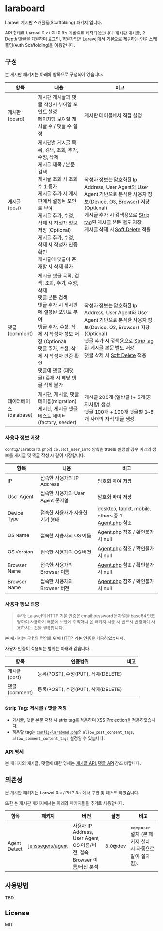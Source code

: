 # laraboard

Laravel 게시판 스캐폴딩(Scaffolding) 패키지 입니다.

API 형태로 Laravel 9.x / PHP 8.x 기반으로 제작되었습니다. 게시판 게시글, 2 Depth 댓글을 지원하며 로그인, 회원가입은 Laravel에서 기본으로 제공하는 인증 스캐폴딩(Auth Scaffolding)을 이용합니다.

## 구성

본 게시판 패키지는 아래의 항목으로 구성되어 있습니다.

| 항목 | 내용 | 비고 |
| ---- | ---- | ---- |
| 게시판<br>(board) | 게시판 게시글과 댓글 작성시 부여할 포인트 설정<br> 페이지당 보여질 게시글 수 / 댓글 수 설정 | 게시판 테이블에서 직접 설정 |
| 게시글<br>(post) | 게시판별 게시글 목록, 검색, 조회, 추가, 수정, 삭제<br> 게시글 제목 / 본문 검색<br> 게시글 조회 시 조회수 1 증가<br> 게시글 추가 시 게시판에서 설정된 포인트 부여<br> 게시글 추가, 수정, 삭제 시 작성자 정보 저장 (Optional)<br> 게시글 추가, 수정, 삭제 시 작성자 인증 확인<br> 게시글에 댓글이 존재할 시 삭제 불가 | 작성자 정보는 암호화된 Ip Address, User Agent와 User Agent 기반으로 분석한 사용자 정보(Device, OS, Browser) 저장 (Optional)<br> 게시글 추가 시 검색용으로 [Strip tag](https://www.php.net/manual/en/function.strip-tags.php)된 게시글 본문 별도 저장<br> 게시글 삭제 시 [Soft Delete](https://laravel.kr/docs/9.x/eloquent#%EC%86%8C%ED%94%84%ED%8A%B8%20%EC%82%AD%EC%A0%9C%ED%95%98%EA%B8%B0) 적용 |
| 댓글<br>(comment) | 게시글 댓글 목록, 검색, 조회, 추가, 수정, 삭제<br> 댓글 본문 검색<br> 댓글 추가 시 게시판에 설정된 포인트 부여<br> 댓글 추가, 수정, 삭제 시 작성자 정보 저장 (Optional)<br> 댓글 추가, 수정, 삭제 시 작성자 인증 확인<br> 댓글에 댓글 (대댓글) 존재 시 해당 댓글 삭제 불가 | 작성자 정보는 암호화된 Ip Address, User Agent와 User Agent 기반으로 분석한 사용자 정보(Device, OS, Browser) 저장 (Optional)<br> 댓글 추가 시 검색용으로 [Strip tag](https://www.php.net/manual/en/function.strip-tags.php)된 게시글 본문 별도 저장<br> 댓글 삭제 시 [Soft Delete](https://laravel.kr/docs/9.x/eloquent#%EC%86%8C%ED%94%84%ED%8A%B8%20%EC%82%AD%EC%A0%9C%ED%95%98%EA%B8%B0) 적용 |
| 데이터베이스<br>(database) | 게시판, 게시글, 댓글 테이블(migration) <br> 게시판, 게시글 댓글 테스트 데이터 (factory, seeder) <br>| 게시글 200개 (일반글 )+ 5개(공지사항) 생성 <br> 댓글 100개 + 100개 댓글별 1~8개 사이의 자식 댓글 생성 |

### 사용자 정보 저장

`config/laraboard.php`의 `collect_user_info` 항목을 true로 설정할 경우 아래의 정보를 게시글 및 댓글 작성 시 같이 저장합니다.

| 항목 | 내용 | 비고 |
| ---- | ---- | ---- |
| IP | 접속한 사용자의 IP Address | 암호화 하여 저장 |
| User Agent | 접속한 사용자의 User Agent 문자열 | 암호화 하여 저장 |
| Device Type | 접속한 사용자가 사용한 기기 형태 | desktop, tablet, mobile, others 중 1<br> [Agent.php](src/Support/Detect/Agent.php) 참조|
| OS Name | 접속한 사용자의 OS 이름 | [Agent.php](src/Support/Detect/Agent.php) 참조 / 확인불가 시 null |
| OS Version | 접속한 사용자의 OS 버전 | [Agent.php](src/Support/Detect/Agent.php) 참조 / 확인불가 시 null  |
| Browser Name | 접속한 사용자의 Browser 이름 | [Agent.php](src/Support/Detect/Agent.php) 참조 / 확인불가 시 null  |
| Browser Name | 접속한 사용자의 Browser 버전 | [Agent.php](src/Support/Detect/Agent.php) 참조 / 확인불가 시 null  |

### 사용자 정보 인증

> 주의: Laravel의 HTTP 기본 인증은 email:password 문자열을 base64 인코딩하여 사용하기 때문에 보안에 취약하니 본 패키지 사용 시 반드시 변경하여 사용하시는 것을 권장합니다.

본 패키지는 구현의 편의를 위해 [HTTP 기본 인증](https://laravel.kr/docs/9.x/authentication#HTTP%20%EA%B8%B0%EB%B3%B8%20%EC%9D%B8%EC%A6%9D)을 이용하였습니다.

사용자 인증이 적용되는 범위는 아래와 같습니다.

| 항목 | 인증범위 | 비고 |
| ---- | ---- | ---- |
| 게시글<br>(post) | 등록(POST), 수정(PUT), 삭제(DELETE) |  |
| 댓글<br>(comment) | 등록(POST), 수정(PUT), 삭제(DELETE) |  |

### Strip Tag: 게시글 / 댓글 저장

- 게시글, 댓글 본문 저장 시 strip tag를 적용하며 XSS Protection을 적용하였습니다.
- 허용할 tag는 [`config/laraboad.php`](src/Laraboard/config/laraboard.php)의 `allow_post_content_tags`, `allow_comment_content_tags` 설정할 수 있습니다.

### API 명세

본 패키지의 게시글, 댓글에 대한 명세는 [게시글 API](rest.comment.example.http), [댓글 API](rest.comment.example.http) 참조 바랍니다.

## 의존성

본 게시판 패키지는 Laravel 9.x / PHP 8.x 에서 구현 및 테스트 하였습니다.

또한 본 게시판 패키지에서는 아래의 패키지들을 추가로 사용합니다.

| 항목 | 패키지 | 버전 | 설명 | 비고 |
| ---- | ----- | ---- | ---- | ----- |
| Agent Detect | [jenssegers/agent](https://packagist.org/packages/jenssegers/agent) | 사용자 IP Address, User Agent, OS 이름/버전, 접속 Browser 이름/버전 분석 | 3.0@dev | `composer` 설치 (본 패키지 설치 시 자동으로 같이 설치됨). |

## 사용방법

TBD 

## License

MIT